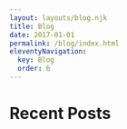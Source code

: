 ```yaml
---
layout: layouts/blog.njk
title: Blog
date: 2017-01-01
permalink: /blog/index.html
eleventyNavigation:
  key: Blog
  order: 6
---
```


# Recent Posts
